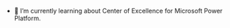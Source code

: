 - 🌱 I’m currently learning about Center of Excellence for Microsoft Power Platform.

<!---
KStrueby/KStrueby is a ✨ special ✨ repository because its `README.md` (this file) appears on your GitHub profile.
You can click the Preview link to take a look at your changes.
--->
